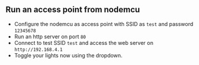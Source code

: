 ## Run an access point from nodemcu 
* Configure the nodemcu as access point with SSID as `test` and password `12345678`
* Run an http server on port `80`
* Connect to test SSID `test` and access the web server on `http://192.168.4.1`
* Toggle your lights now using the dropdown.
